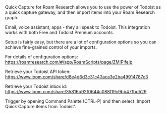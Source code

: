 Quick Capture for Roam Research allows you to use the power of Todoist as a quick capture gateway, and then import items into your Roam Research graph.

Email, voice assistant, apps - they all speak to Todoist. This integration works with both Free and Todoist Premium accounts.

Setup is fairly easy, but there are a lot of configuration options so you can achieve fine-grained control of your imports.

For details of configuration options:
https://roamresearch.com/#/app/RoamScripts/page/ZMIPifeIp

Retrieve your Todoist API token:
  https://www.loom.com/share/d8e4d6d3c31c43aca3e2ba49914787c3
  
Retrieve your Todoist inbox id:
  https://www.loom.com/share/35816b92f0644c088f19c9bb471bd529

Trigger by opening Command Palette (CTRL-P) and then select 'Import Quick Capture items from Todoist'.

